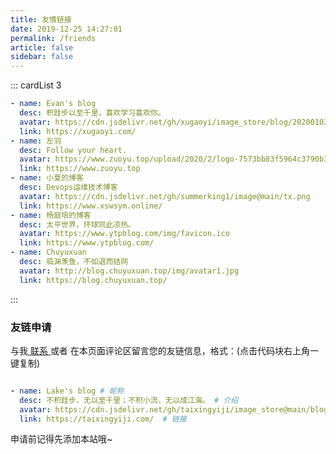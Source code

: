 ```yaml
---
title: 友情链接
date: 2019-12-25 14:27:01
permalink: /friends
article: false
sidebar: false
---
```


<!--
普通卡片列表容器，可用于友情链接、项目推荐、古诗词展示等。
cardList 后面可跟随一个数字表示每行最多显示多少个，选值范围1~4，默认3。在小屏时会根据屏幕宽度减少每行显示数量。
-->
::: cardList 3
```yaml
- name: Evan's blog
  desc: 积跬步以至千里，喜欢学习喜欢你。
  avatar: https://cdn.jsdelivr.net/gh/xugaoyi/image_store/blog/20200103123203.jpg
  link: https://xugaoyi.com/
- name: 左羽 
  desc: Follow your heart. 
  avatar: https://www.zuoyu.top/upload/2020/2/logo-7573bb83f5964c3790b34cb95ca0f58b.png
  link: https://www.zuoyu.top
- name: 小夏的博客
  desc: Devops运维技术博客
  avatar: https://cdn.jsdelivr.net/gh/summerking1/image@main/tx.png
  link: https://www.xswsym.online/
- name: 杨庭培的博客
  desc: 太平世界，环球同此凉热。
  avatar: https://www.ytpblog.com/img/favicon.ico
  link: https://www.ytpblog.com/
- name: Chuyuxuan
  desc: 临渊羡鱼，不如退而结网
  avatar: http://blog.chuyuxuan.top/img/avatar1.jpg
  link: https://blog.chuyuxuan.top/  
```
:::

### 友链申请

与我[ 联系 ](/about/#联系)或者 在本页面评论区留言您的友链信息，格式：(点击代码块右上角一键复制)


```yaml

- name: Lake's blog # 昵称
  desc: 不积跬步，无以至千里；不积小流，无以成江海。 # 介绍
  avatar: https://cdn.jsdelivr.net/gh/taixingyiji/image_store@main/blog/20210120171801.png # 头像
  link: https://taixingyiji.com/  # 链接

```

申请前记得先添加本站哦~
